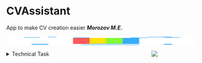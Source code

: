 # CVAssistant
 App to make CV creation easier ***Morozov M.E.***

<dev ><img src="gitAnim/rainbow.gif" width="100%" height="25" margin = "200" align="center">
</dev>

<img src="https://octodex.github.com/images/daftpunktocat-thomas.gif" width="120" align="right">


<details><summary> Technical Task  </summary><p>

### Создать приложение «Мастер по созданию резюме».
  **Основная задача приложения:**
  - [ ] создание утилиты для формирования резюме.  
 
  **Интерфейс приложения должен предоставлять такие возможности:**
 - [ ] На первом шаге пользователь выбирает шаблон создаваемого резюме.
 - [ ] Приложение при старте должно предоставить на выбор 5 или более шаблонов.
 - [ ] Заполняемые секции резюме зависят от типа шаблона.
 - [ ] Обязательные данные для любого резюме: ФИО, дата рождения, фотография, контактный телефон, e-mail, опыт работы.
 - [ ] На последнем шаге пользователю предоставляется возможность сохранить созданное резюме в файл формата: .pdf, .doc, .docx.
 - [ ] В программе должно быть реализовано автосохранение.
 - [ ] На каждом из этапов создания резюме существует возможность закрыть приложение. 
    - [ ] После нового запуска программа должна переходить на последний активный этап в создании резюме прошлого сеанса работы.
 - [ ] В любой момент времени пользователь может выбрать создание нового резюме с нуля.
 - [ ] Пошаговый интерфейс по созданию резюме.Каждый шаг – отдельное окно.
 - [ ] Конкретное окно должно позволять пользователю вернуться на предыдущий шаг, перейти на следующий шаг и т. д.

---

<details><summary> Comments </summary><p>

> - json для создания шаблона резюме
> - pdf тоже xml , должны быть бесплатные библиотеки для работы с ним
> - данные сохраняются в файл , при запуске выгружаются
> - класс отвечающий за работу всей программы , при переходе между окнами созранять данные в класс
> - можно сделать с одним окном по пунктам с сохранением - выплевывает пдфку
> - нужно строить паттерн(из IOS разработки) , допустим клаасс форм координейтор ,который хранит ссылки на все формы , методы которые прячут и отборажают формы и сделать единый интерфейс взаимодействия со всеми формами
> - App.xml StartupUri (апликейшен ран) можно запускать нужное окно , запоминать последнюю форму в классе


</p></details>

---

<details><summary> Plan </summary><p>

- [x] Просмотреть теорию на наличие полезныех данных.
- [ ] Изучить json для создания шаблонов резюме.
    - [ ] Создать Шаблон резюме(используется DotLiquid и flowDocument).
        - [x] Сделал шаблон (весьма страшный) , вывод - шаблон нужно верстать на WPF т.к. DotLiquid не понимает еллементов flowDocument полноценно.
- [x] Поискать библиотеки для работы с PDF(Используется PDFSharp).
- [ ] Спланировать архитектуру по MVVM с одним шаблоном для начала (не сильно заморачиваясь, с одним окном для всего заполнения резюме).
- [ ] Добавить интернационализацию.
    - [x] Придумать класс модели (Резюме).
    - [ ] Придумать View (https://smart-hr.com.ua/ua/applicants/create-resume хороший пример для пунктов конструктора)
        - [ ] Набросать ее в WinForms.
        - [ ] Использовать:
            - [ ] MenuStrip для создания нового резюме в любой момент и различных операций.
    - [ ] Придумать ViewModel
        - [ ] Добавить сохранение в .pdf.
        - [ ] Добавить сохранение в .doc и .docx.
- [ ] Добавить биндинги для сохранения данных в обьект класса ,на случай закрытия или вылета приложения.
- [ ] Добавить сериализацию как метод хранения данных (возможно другие варианты)
- [ ] Протестировать хорошенько работу
    - [ ] Внести коррективы
- [ ] Привесты MVVM к правильному виду
- [ ] Добавить стилей анимаций и тд.

### Если хватит времени 
- [ ] Придумать как и на какие формы разделить конструктор
- [ ] Почитать про класс-паттерн из IOS разработки FormCoordinator
- [ ] Добавить новый проект с новой ,улучшенной View
- [ ] Реализовать базово класс на нескольких этапах конструктора и проверить работоспособность
- [ ] Закончить проект с множеством этапов на разных окнах(формах)

</p></details>

</p></details>

